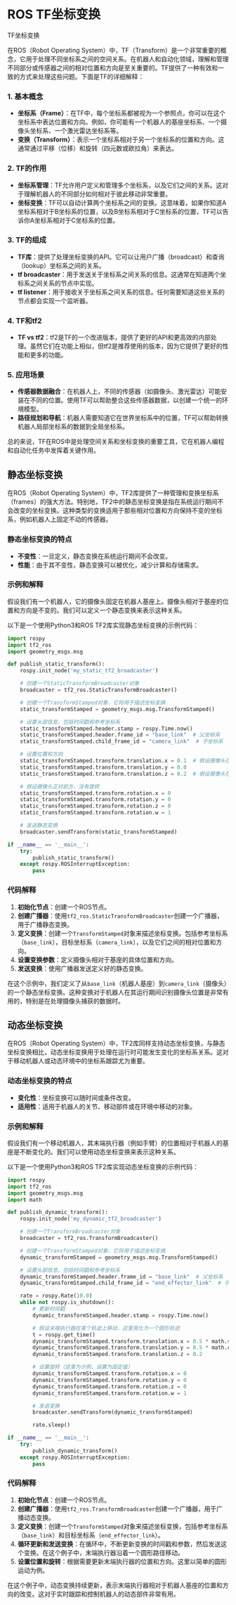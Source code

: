 # ROS TF坐标变换

TF坐标变换

在ROS（Robot Operating System）中，TF（Transform）是一个非常重要的概念，它用于处理不同坐标系之间的空间关系。在机器人和自动化领域，理解和管理不同部分或传感器之间的相对位置和方向是至关重要的。TF提供了一种有效和一致的方式来处理这些问题。下面是TF的详细解释：

### 1. 基本概念

- **坐标系（Frame）**：在TF中，每个坐标系都被视为一个参照点，你可以在这个坐标系中表达位置和方向。例如，你可能有一个机器人的基座坐标系、一个摄像头坐标系、一个激光雷达坐标系等。
- **变换（Transform）**：表示一个坐标系相对于另一个坐标系的位置和方向。这通常通过平移（位移）和旋转（四元数或欧拉角）来表达。

### 2. TF的作用

- **坐标系管理**：TF允许用户定义和管理多个坐标系，以及它们之间的关系。这对于理解机器人的不同部分如何相对于彼此移动非常重要。
- **坐标变换**：TF可以自动计算两个坐标系之间的变换。这意味着，如果你知道A坐标系相对于B坐标系的位置，以及B坐标系相对于C坐标系的位置，TF可以告诉你A坐标系相对于C坐标系的位置。

### 3. TF的组成

- **TF库**：提供了处理坐标变换的API。它可以让用户广播（broadcast）和查询（lookup）坐标系之间的关系。
- **tf broadcaster**：用于发送关于坐标系之间关系的信息。这通常在知道两个坐标系之间关系的节点中实现。
- **tf listener**：用于接收关于坐标系之间关系的信息。任何需要知道这些关系的节点都会实现一个监听器。

### 4. TF和tf2

- **TF vs tf2**：tf2是TF的一个改进版本，提供了更好的API和更高效的内部处理。虽然它们在功能上相似，但tf2是推荐使用的版本，因为它提供了更好的性能和更多的功能。

### 5. 应用场景

- **传感器数据融合**：在机器人上，不同的传感器（如摄像头、激光雷达）可能安装在不同的位置。使用TF可以帮助整合这些传感器数据，以创建一个统一的环境模型。
- **路径规划和导航**：机器人需要知道它在世界坐标系中的位置，TF可以帮助转换机器人局部坐标系的数据到全局坐标系。

总的来说，TF在ROS中是处理空间关系和坐标变换的重要工具，它在机器人编程和自动化任务中发挥着关键作用。

## 静态坐标变换

在ROS（Robot Operating System）中，TF2库提供了一种管理和变换坐标系（frames）的强大方法。特别地，TF2中的静态坐标变换是指在系统运行期间不会改变的坐标变换。这种类型的变换适用于那些相对位置和方向保持不变的坐标系，例如机器人上固定不动的传感器。

### 静态坐标变换的特点

- **不变性**：一旦定义，静态变换在系统运行期间不会改变。
- **性能**：由于其不变性，静态变换可以被优化，减少计算和存储需求。

### 示例和解释

假设我们有一个机器人，它的摄像头固定在机器人基座上。摄像头相对于基座的位置和方向是不变的。我们可以定义一个静态变换来表示这种关系。

以下是一个使用Python3和ROS TF2库实现静态坐标变换的示例代码：

```python
import rospy
import tf2_ros
import geometry_msgs.msg

def publish_static_transform():
    rospy.init_node('my_static_tf2_broadcaster')

    # 创建一个StaticTransformBroadcaster对象
    broadcaster = tf2_ros.StaticTransformBroadcaster()

    # 创建一个TransformStamped对象，它将用于描述坐标变换
    static_transformStamped = geometry_msgs.msg.TransformStamped()

    # 设置头部信息，包括时间戳和参考坐标系
    static_transformStamped.header.stamp = rospy.Time.now()
    static_transformStamped.header.frame_id = "base_link"  # 父坐标系
    static_transformStamped.child_frame_id = "camera_link"  # 子坐标系

    # 设置位置和方向
    static_transformStamped.transform.translation.x = 0.1  # 假设摄像头在基座前方10cm
    static_transformStamped.transform.translation.y = 0.0
    static_transformStamped.transform.translation.z = 0.2  # 假设摄像头在基座上方20cm

    # 假设摄像头正对前方，没有旋转
    static_transformStamped.transform.rotation.x = 0
    static_transformStamped.transform.rotation.y = 0
    static_transformStamped.transform.rotation.z = 0
    static_transformStamped.transform.rotation.w = 1

    # 发送静态变换
    broadcaster.sendTransform(static_transformStamped)

if __name__ == '__main__':
    try:
        publish_static_transform()
    except rospy.ROSInterruptException:
        pass
```

### 代码解释

1. **初始化节点**：创建一个ROS节点。
2. **创建广播器**：使用`tf2_ros.StaticTransformBroadcaster`创建一个广播器，用于广播静态变换。
3. **定义变换**：创建一个`TransformStamped`对象来描述坐标变换。包括参考坐标系（`base_link`），目标坐标系（`camera_link`），以及它们之间的相对位置和方向。
4. **设置变换参数**：定义摄像头相对于基座的具体位置和方向。
5. **发送变换**：使用广播器发送定义好的静态变换。

在这个示例中，我们定义了从`base_link`（机器人基座）到`camera_link`（摄像头）的一个静态坐标变换。这种变换对于机器人在其运行期间识别摄像头位置是非常有用的，特别是在处理摄像头捕获的数据时。

## 动态坐标变换

在ROS（Robot Operating System）中，TF2库同样支持动态坐标变换，与静态坐标变换相比，动态坐标变换用于处理在运行时可能发生变化的坐标系关系。这对于移动机器人或动态环境中的坐标系跟踪尤为重要。

### 动态坐标变换的特点

- **变化性**：坐标变换可以随时间或条件改变。
- **适用性**：适用于机器人的关节、移动部件或在环境中移动的对象。

### 示例和解释

假设我们有一个移动机器人，其末端执行器（例如手臂）的位置相对于机器人的基座是不断变化的。我们可以使用动态坐标变换来表示这种关系。

以下是一个使用Python3和ROS TF2库实现动态坐标变换的示例代码：

```python
import rospy
import tf2_ros
import geometry_msgs.msg
import math

def publish_dynamic_transform():
    rospy.init_node('my_dynamic_tf2_broadcaster')

    # 创建一个TransformBroadcaster对象
    broadcaster = tf2_ros.TransformBroadcaster()

    # 创建一个TransformStamped对象，它将用于描述坐标变换
    dynamic_transformStamped = geometry_msgs.msg.TransformStamped()

    # 设置头部信息，包括时间戳和参考坐标系
    dynamic_transformStamped.header.frame_id = "base_link"  # 父坐标系
    dynamic_transformStamped.child_frame_id = "end_effector_link"  # 子坐标系

    rate = rospy.Rate(10.0)
    while not rospy.is_shutdown():
        # 更新时间戳
        dynamic_transformStamped.header.stamp = rospy.Time.now()

        # 假设末端执行器在某个轨迹上移动，这里简化为一个圆形轨迹
        t = rospy.get_time()
        dynamic_transformStamped.transform.translation.x = 0.5 * math.sin(t)
        dynamic_transformStamped.transform.translation.y = 0.5 * math.cos(t)
        dynamic_transformStamped.transform.translation.z = 0.2

        # 设置旋转（这里为示例，设置为固定值）
        dynamic_transformStamped.transform.rotation.x = 0
        dynamic_transformStamped.transform.rotation.y = 0
        dynamic_transformStamped.transform.rotation.z = 0
        dynamic_transformStamped.transform.rotation.w = 1

        # 发送变换
        broadcaster.sendTransform(dynamic_transformStamped)

        rate.sleep()

if __name__ == '__main__':
    try:
        publish_dynamic_transform()
    except rospy.ROSInterruptException:
        pass
```

### 代码解释

1. **初始化节点**：创建一个ROS节点。
2. **创建广播器**：使用`tf2_ros.TransformBroadcaster`创建一个广播器，用于广播动态变换。
3. **定义变换**：创建一个`TransformStamped`对象来描述坐标变换，包括参考坐标系（`base_link`）和目标坐标系（`end_effector_link`）。
4. **循环更新和发送变换**：在循环中，不断更新变换的时间戳和参数，然后发送这个变换。在这个例子中，末端执行器沿着一个圆形路径移动。
5. **设置位置和旋转**：根据需要更新末端执行器的位置和方向。这里以简单的圆形运动为例。

在这个例子中，动态变换持续更新，表示末端执行器相对于机器人基座的位置和方向的改变。这对于实时跟踪和控制机器人的动态部件非常有用。

